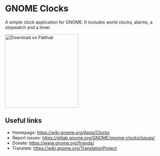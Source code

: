 # GNOME Clocks

A simple clock application for GNOME. It includes world clocks, alarms,
a stopwatch and a timer.

<a href='https://flathub.org/apps/details/org.gnome.clocks'><img width='240' alt='Download on Flathub' src='https://flathub.org/assets/badges/flathub-badge-i-en.png'/></a>

## Useful links

- Homepage: <https://wiki.gnome.org/Apps/Clocks>
- Report issues: <https://gitlab.gnome.org/GNOME/gnome-clocks/issues/>
- Donate: <https://www.gnome.org/friends/>
- Translate: <https://wiki.gnome.org/TranslationProject>